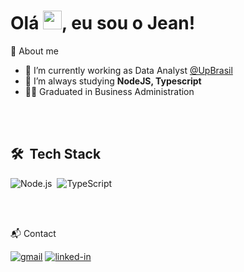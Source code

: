 <h1 align="left">Olá <img src="https://raw.githubusercontent.com/kaueMarques/kaueMarques/master/hi.gif" width="30px">, eu sou o Jean!</h1>



<!-- About -->

🚀 About me

- 🔭 I’m currently working as Data Analyst [@UpBrasil](https://www.linkedin.com/company/up-brasil)
- 🌱  I’m always studying **NodeJS, Typescript**
- 👨‍🎓 Graduated in Business Administration

<br>


<br>

## 🛠 &nbsp;Tech Stack

![Node.js](https://img.shields.io/badge/-Node.js-05122A?style=flat&logo=node.js)&nbsp;
![TypeScript](https://img.shields.io/badge/-TypeScript-05122A?style=flat&logo=typescript)&nbsp;

<br>
<br>

📬 Contact

[![gmail](https://img.shields.io/badge/Gmail-D14836?style=for-the-badge&logo=Gmail&logoColor=white)](mailto:jeanrodovalho16@gmail.com)
[![linked-in](https://img.shields.io/badge/Linkedin-0077B5?style=for-the-badge&logo=LinkedIn&logoColor=white)](https://www.linkedin.com/in/jeanlimarodovalho)
<br>
<br>


